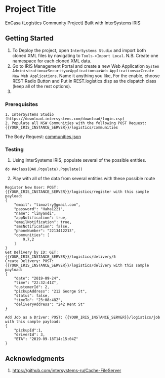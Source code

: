 # Project Title

EnCasa (Logistics Community Project) Built with InterSystems IRIS

## Getting Started

1. To Deploy the project, open `InterSystems Studio` and import both cloned XML files by navigating to `Tools->Import Local`. N.B. Create one namespace for each cloned XML data.
2. Go to IRIS Management Portal and create a new Web Application `System Administration=>Security=>Applications=>Web Applications=>Create New Web Applications`. Name it anything you like, For the enable, choose REST Radio Button and Put in REST.logistics.disp as the dispatch class (keep all of the rest options).
3. 



### Prerequisites

```
1. InterSystems Studio (https://download.intersystems.com/download/login.csp)
2. Populate all NSW Communities with the following POST Request:
{{YOUR_IRIS_INSTANCE_SERVER}}/logistics/communities
```
The Body Request: [communities.json](communities.json)

### Testing

1. Using InterSystems IRIS, populate several of the possible entities.
```
do ##class(DAO.Populate).Populate()
```

2. Play with all of the data from several entities with these possible route

```
Register New User: POST: {{YOUR_IRIS_INSTANCE_SERVER}}/logistics/register with this sample payload:
{
    "email": "limoztry@gmail.com",
    "password": "Haha1221",
    "name": "limyandi",
    "appNotification": true,
    "emailNotification": true,
    "smsNotification": false,
    "phoneNumber": "2213412213",
    "communities": [
        9,7,2
    ]
}
Get Delivery by ID: GET: {{YOUR_IRIS_INSTANCE_SERVER}}/logistics/delivery/5
Create Delivery: POST: {{YOUR_IRIS_INSTANCE_SERVER}}/logistics/delivery with this sample payload:
{
    "date": "2019-09-24",
    "time": "22:32:41Z",
    "customerId": 2,
    "pickupAddress": "212 George St",
    "status": false,
    "timeTo": "23:08:48Z",
    "deliveryAddress": "242 Kent St"
}

Add Job as a Driver: POST: {{YOUR_IRIS_INSTANCE_SERVER}}/logistics/job with this sample payload:
{
    "pickupId":1, 
    "driverId": 3,
    "ETA": "2019-09-18T14:15:04Z"
}
```

## Acknowledgments

1. https://github.com/intersystems-ru/Cache-FileServer


